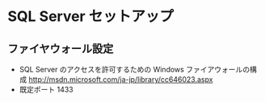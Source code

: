 ﻿# SQL Server セットアップ

## ファイヤウォール設定

- SQL Server のアクセスを許可するための Windows ファイアウォールの構成 http://msdn.microsoft.com/ja-jp/library/cc646023.aspx
- 既定ポート 1433
